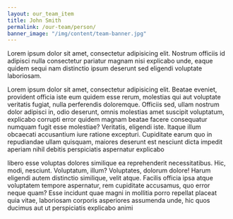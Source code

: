 ```yaml
---
layout: our_team_item
title: John Smith
permalink: /our-team/person/
banner_image: "/img/content/team-banner.jpg"
---
```


Lorem ipsum dolor sit amet, consectetur adipisicing elit. Nostrum officiis id adipisci nulla consectetur pariatur magnam nisi explicabo unde, eaque quidem sequi nam distinctio ipsum deserunt sed eligendi voluptate laboriosam.

Lorem ipsum dolor sit amet, consectetur adipisicing elit. Beatae eveniet, provident officia iste eum quidem esse rerum, molestias qui aut voluptate veritatis fugiat, nulla perferendis doloremque. Officiis sed, ullam nostrum dolor adipisci in, odio deserunt, omnis molestias amet suscipit voluptatum, explicabo corrupti error quidem magnam beatae facere consequatur numquam fugit esse molestiae? Veritatis, eligendi iste. Itaque illum obcaecati accusantium iure ratione excepturi. Cupiditate earum quo in repudiandae ullam quisquam, maiores deserunt est nesciunt dicta impedit aperiam nihil debitis perspiciatis aspernatur explicabo

libero esse voluptas dolores similique ea reprehenderit necessitatibus. Hic, modi, nesciunt. Voluptatum, illum? Voluptates, dolorum dolore! Harum eligendi autem distinctio similique, velit atque. Facilis officia ipsa atque voluptatem tempore aspernatur, rem cupiditate accusamus, quo error neque quam? Esse incidunt quae magni in mollitia porro repellat placeat quia vitae, laboriosam corporis asperiores assumenda unde, hic quos ducimus aut ut perspiciatis explicabo animi
